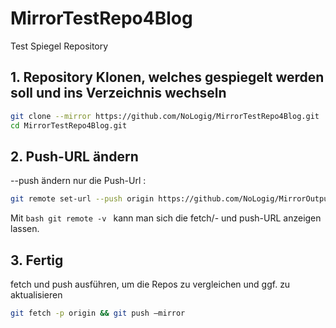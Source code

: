 
# MirrorTestRepo4Blog
Test Spiegel Repository 

## 1. Repository Klonen, welches gespiegelt werden soll und ins Verzeichnis wechseln
```bash
git clone --mirror https://github.com/NoLogig/MirrorTestRepo4Blog.git 
cd MirrorTestRepo4Blog.git
```

## 2. Push-URL ändern 
--push ändern nur die Push-Url :
```bash
git remote set-url --push origin https://github.com/NoLogig/MirrorOutputRepo4Blog.git
```
Mit  ```bash git remote -v ``` kann man sich die fetch/- und push-URL anzeigen lassen.

## 3. Fertig
fetch und push ausführen, um die Repos zu vergleichen und ggf. zu aktualisieren 
```bash
git fetch -p origin && git push –mirror
```
